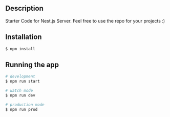 ## Description

Starter Code for Nest.js Server. Feel free to use the repo for your projects :)

## Installation

```bash
$ npm install
```

## Running the app

```bash
# development
$ npm run start

# watch mode
$ npm run dev

# production mode
$ npm run prod
```
